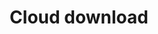 ---
title: Cloud download
tags: ["cloud", "download", "arrow", "storage", "internet"]
icon: cloud-download
svg: '<svg xmlns="http://www.w3.org/2000/svg" width="24" height="24" fill="none" viewBox="0 0 24 24" stroke-width="1.5" stroke-linecap="round" stroke-linejoin="round" stroke="currentColor"><path d="m11.966 11.136-.004 8M19.825 17c4.495-3.16.475-7.73-3.706-7.73C13.296-1.732-3.265 7.368 4.074 15.662m11.07 1.156L11.962 20 8.78 16.818"/></svg>'
---